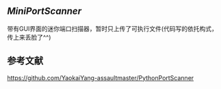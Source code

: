 **_MiniPortScanner_**
--------------------------
带有GUI界面的迷你端口扫描器，暂时只上传了可执行文件(代码写的依托构式，传上来丢脸了^^)









**参考文献**
--------------------------
https://github.com/YaokaiYang-assaultmaster/PythonPortScanner
